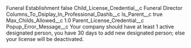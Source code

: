 <?xml version="1.0" encoding="UTF-8"?>
<CustomMetadata xmlns="http://soap.sforce.com/2006/04/metadata" xmlns:xsi="http://www.w3.org/2001/XMLSchema-instance" xmlns:xsd="http://www.w3.org/2001/XMLSchema">
    <label>Funeral Establishment</label>
    <protected>false</protected>
    <values>
        <field>Child_License_Credential__c</field>
        <value xsi:type="xsd:string">Funeral Director</value>
    </values>
    <values>
        <field>Columns_To_Dsiplay_In_Professional_Dashb__c</field>
        <value xsi:nil="true"/>
    </values>
    <values>
        <field>Is_Parent__c</field>
        <value xsi:type="xsd:boolean">true</value>
    </values>
    <values>
        <field>Max_Childs_Allowed__c</field>
        <value xsi:type="xsd:double">1.0</value>
    </values>
    <values>
        <field>Parent_License_Credential__c</field>
        <value xsi:nil="true"/>
    </values>
    <values>
        <field>Popup_Error_Message__c</field>
        <value xsi:type="xsd:string">Your company should have at least 1 active designated person, you have 30 days to add new designated person; else your license will be deactivated.</value>
    </values>
</CustomMetadata>
